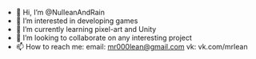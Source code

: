 - 👋 Hi, I’m @NulleanAndRain
- 👀 I’m interested in developing games
- 🌱 I’m currently learning pixel-art and Unity
- 💞️ I’m looking to collaborate on any interesting project
- 📫 How to reach me:
  email: mr000lean@gmail.com
  vk: vk.com/mrlean
